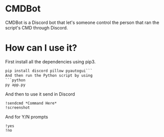 # CMDBot
CMDBot is a Discord bot that let's someone control the person that ran the script's CMD through Discord.
# How can I use it?
First install all the dependencies using pip3.
```python
pip install discord pillow pyautogui```
And then run the Python script by using
```python
py app.py
```
And then to use it send in Discord
```
!sendcmd *Command Here*
!screenshot
```
And for Y/N prompts
```
!yes
!no
```

